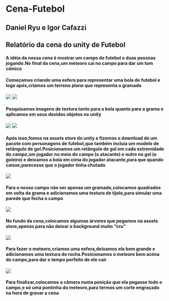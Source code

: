 # Cena-Futebol
<h2>Daniel Ryu e Igor Cafazzi</h2>
<h2>Relatório da cena do unity de Futebol</h2>

<h4>A idéia da nossa cena é mostrar um campo de futebol e duas pessoas jogando.No final da cena,um meteoro cai no campo para dar um tom cômico</h4>
<h4>Começamos criando uma esfera para representar uma bola de futebol e logo após,criamos um terreno plano que representa o gramado</h4>
<img src="https://github.com/Walter-Apple/Cena-Futebol/assets/162507362/4e3c2aa8-58e6-4700-9210-4841b0a49981.png"> <heigh = 250px width = 250px>
<img src="https://github.com/Walter-Apple/Cena-Futebol/assets/162507362/f64242fb-3a22-4a95-abc6-00e9d556790f.png">

<h4>Pesquisamos imagens de textura tanto para a bola quanto para a grama e aplicamos em seus devidos objetos no unity</h4>
<img src="https://github.com/Walter-Apple/Cena-Futebol/assets/162507362/b61efa23-cc0b-4ff9-834b-92c36d145ef9.jpg">
<img src="https://github.com/Walter-Apple/Cena-Futebol/assets/162507362/719754be-54e2-49d5-a268-7a429c0ecdb6.jpg">
<h4>Após isso,fomos na assets store do unity e fizemos o download de um pacote com personagens de futebol,que também incluia um modelo de retângulo de gol.Posicionamos um retângulo de gol em cada extremidade do campo,um jogador no meio do campo (o atacante) e outro no gol (o goleiro) e deixamos a bola em cima do jogador atacante,para que quando caísse,parecesse que o jogador tinha chutado</h4>
<img src="https://github.com/Walter-Apple/Cena-Futebol/assets/162507362/73b6e0e1-d587-44ea-8ed8-3edb81271c4f.png">
<h4>Para o nosso campo não ser apenas um gramado,colocamos quadrados em volta da grama e adicionamos uma textura de tijolo,para simular uma parede que fecha o campo</h4>
<img src="https://github.com/Walter-Apple/Cena-Futebol/assets/162507362/a1a8c125-0363-49bd-a132-7fe0cc38f7c1.png">
<h4>No fundo da cena,colocamos algumas árvores que pegamos na assets store,apenas para não deixar o background muito “cru” </h4>
<img src="https://github.com/Walter-Apple/Cena-Futebol/assets/162507362/1afe157e-84e8-425b-ad3f-83c9b1dd62c4.png">
<h4>Para fazer o meteoro,criamos uma esfera,deixamos ela bem grande e adicionamos uma textura de rocha.Posicionamos o meteoro bem acima do campo,para dar o tempo perfeito de ele cair</h4>
<img src="https://github.com/Walter-Apple/Cena-Futebol/assets/162507362/df1ac00a-49fa-463a-978c-400a3b1a0f15.png">
<h4>Para finalizar,colocamos a câmera numa posição que ela pegasse todo o campo,e só uma pontinha do meteoro,para termos um corte engraçado na hora de gravar a cena</h4>
